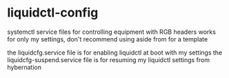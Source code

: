 # liquidctl-config
systemctl service files for controlling equipment with RGB headers
works for only my settings, don't recommend using aside from for a template

the liquidcfg.service file is for enabling liquidctl at boot with my settings
the liquidcfg-suspend.service file is for resuming my liquidctl settings from hybernation

